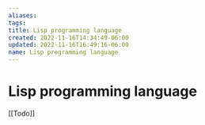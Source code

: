 ```yaml
---
aliases: 
tags: 
title: Lisp programming language
created: 2022-11-16T14:34:49-06:00
updated: 2022-11-16T16:49:16-06:00
name: Lisp programming language
---
```

# Lisp programming language

[[Todo]]